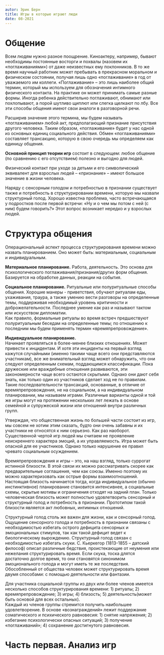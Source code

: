 ```yaml
---
autor: Эрик Берн
title: Игры в которые играют люди
date: 08-2021
---
```

# Общение
Всем людям нужно разное поощрение. Киноактеру, например, бывают необходимы постоянные восторги и похвалы (назовем их «поглаживаниями») от даже неизвестных ему поклонников. В то же время научный работник может пребывать в прекрасном моральном и физическом состоянии, получая лишь одно «поглаживание» в год от уважаемого им коллеги. «Поглаживание» – это лишь наиболее общий термин, который мы используем для обозначения интимного физического контакта. На практике он может принимать самые разные формы. Иногда ребенка действительно поглаживают, обнимают или похлопывают, а порой шутливо щиплют или слегка щелкают по лбу. Все эти способы общения имеют свои аналоги в разговорной речи.

Расширив значение этого термина, мы будем называть «поглаживанием» любой акт, предполагающий признание присутствия другого человека. Таким образом, «поглаживание» будет у нас одной из основных единиц социального действия. Обмен «поглаживаниями» составляет трансакцию, которую в свою очередь мы определяем как единицу общения.

**Основной принцип теории игр** состоит в следующем: любое общение (по сравнению с его отсутствием) полезно и выгодно для людей.

Физический контакт при уходе за детьми и его символический эквивалент для взрослых людей – «признание» – имеют большое значение в жизни человека.

Наряду с сенсорным голодом и потребностью в признании существует также и потребность в структурировании времени, которую мы назвали структурный голод. Хорошо известна проблема, часто встречающаяся у подростков после первой встречи: «Ну и о чем мы потом с ней (с ним) будем говорить?» Этот вопрос возникает нередко и у взрослых людей.

# Структура общения
Операциональный аспект процесса структурирования времени можно назвать планированием. Оно может быть: материальным, социальным и индивидуальным.

**Материальное планирование.**
Работа, деятельность. Это основа для психологического поглаживания/признания/других форм общения. Базируется на обработке данных, реакции на события.

**Социальное планирование.** Ритуальные или полуритуальные способы общения. Хорошие манеры - приветствия, обучают ритуалам еды, ухаживания, траура, а также умению вести разговоры на определенные темы, поддерживая необходимый уровень критичности и доброжелательности. Последнее умение как раз и называют тактом или искусством дипломатии.  
Как правило, формальные ритуалы во время встреч предшествуют полуритуальным беседам на определенные темы; по отношению к последним мы будем применять термин «времяпрепровождение».

**Индивидуальное планирование.**  
Начинает проявляться в более-менее близких отношениях. Может привести к инцидентам. И хотя эти инциденты на первый взгляд кажутся случайными (именно такими чаще всего они представляются участникам), все же внимательный взгляд может обнаружить, что они следуют определенным схемам, поддающимся классификации. Пока дружеские или враждебные отношения развиваются, эти закономерности чаще всего остаются скрытыми. Однако они дают себя знать, как только один из участников сделает ход не по правилам. Такие последовательности трансакций, основанные, в отличие от времяпрепровождения, не на социальном, а на индивидуальном планировании, мы называем играми. Различные варианты одной и той же игры могут на протяжении нескольких лет лежать в основе семейной и супружеской жизни или отношений внутри различных групп.

Утверждая, что общественная жизнь по большей части состоит из игр, мы совсем не хотим этим сказать, будто они очень забавны и их участники не относятся к ним серьезно. Как раз наоборот.  
Существенной чертой игр людей мы считаем не проявление неискреннего характера эмоций, а их управляемость. Игра может быть опасной для ее участников. Однако только нарушение ее правил чревато социальным осуждением.

Времяпрепровождения и игры – это, на наш взгляд, только суррогат истинной близости. В этой связи их можно рассматривать скорее как предварительные соглашения, чем как союзы. Именно поэтому их можно характеризовать как острые формы взаимоотношений. Настоящая близость начинается тогда, когда индивидуальное (обычно инстинктивное) планирование становится интенсивнее, а социальные схемы, скрытые мотивы и ограничения отходят на задний план. Только человеческая близость может полностью удовлетворить сенсорный и структурный голод и потребность в признании. Прототипом такой близости является акт любовных, интимных отношений.

Структурный голод столь же важен для жизни, как и сенсорный голод. Ощущение сенсорного голода и потребность в признании связаны с необходимостью избегать острого дефицита сенсорных и эмоциональных стимулов, так как такой дефицит ведет к биологическому вырождению. Структурный голод связан с необходимостью избегать скуки. С. Кьеркегор (1813-1855 – датский философ) описал различные бедствия, проистекающие от неумения или нежелания структурировать время. Если скука, тоска длятся достаточно долгое время, то они становятся синонимом эмоционального голода и могут иметь те же последствия. Обособленный от общества человек может структурировать время двумя способами: с помощью деятельности или фантазии.  

Для участника социальной группы из двух или более членов имеется несколько способов структурирования времени: 1) ритуалы; 2) времяпрепровождение; 3) игры; 4) близость; 5) деятельность(может быть основой для всех остальных).  
Каждый из членов группы стремится получить наибольшее удовлетворение. В основе «вознаграждений» лежит поддержание соматического и психического равновесия: 1) снятие напряжения; 2) избегание психологически опасных ситуаций; 3) получение «поглаживаний»; 4) сохранение достигнутого равновесия. 
# Часть первая. Анализ игр